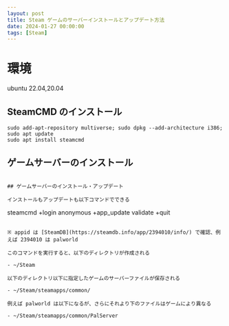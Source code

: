 ```yaml
---
layout: post
title: Steam ゲームのサーバーインストールとアップデート方法
date: 2024-01-27 00:00:00
tags: [Steam]
---
```


# 環境

ubuntu 22.04,20.04

## SteamCMD のインストール

```
sudo add-apt-repository multiverse; sudo dpkg --add-architecture i386; sudo apt update
sudo apt install steamcmd
```

## ゲームサーバーのインストール

```

## ゲームサーバーのインストール・アップデート

インストールもアップデートも以下コマンドでできる

```
steamcmd +login anonymous +app_update <appid> validate +quit
```

※ appid は [SteamDB](https://steamdb.info/app/2394010/info/) で確認、例えば 2394010 は palworld

このコマンドを実行すると、以下のディレクトリが作成される

- ~/Steam

以下のディレクトリ以下に指定したゲームのサーバーファイルが保存される

- ~/Steam/steamapps/common/

例えば palworld は以下になるが、さらにそれより下のファイルはゲームにより異なる

- ~/Steam/steamapps/common/PalServer

